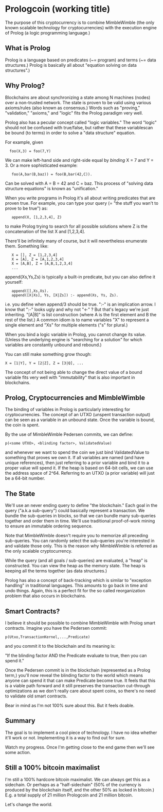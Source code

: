 # Prologcoin (working title)

The purpose of this cryptocurrency is to combine MimbleWimble (the
only known scalable technology for cryptocurrencies) with the
execution engine of Prolog (a logic programming language.)

## What is Prolog

Prolog is a language based on predicates (~= program) and terms (~=
data structures.) Prolog is basically all about "equation solving on
data structures".)

## Why Prolog?

Blockchains are about synchronizing a state among N machines (nodes)
over a non-trusted network. The state is proven to be valid using
various axioms/rules (also known as consensus.) Words such as
"proving," "validation," "axioms," and "logic" fits the Prolog
paradigm very well.

Prolog also has a pecular concept called "logic variables." The word
"logic" should not be confused with true/false, but rather that these
variablescan be bound (to terms) in order to solve a "data structure"
equation.

For example, given

```
  foo(X,3) = foo(7,Y)
```

We can make left-hand side and right-side equal by _binding_ X = 7 and
Y = 3. Or a more sophisticated example:

```
   foo(A,bar(B,baz)) = foo(B,bar(42,C)). 
```

Can be solved with A = B = 42 and C = baz. This process of "solving
data structure equations" is known as "unification."

When you write programs in Prolog it's all about writing predicates
that are proven true. For example, you can type your query (= "the
stuff you wan't to prove to be true") as:

```
   append(X, [1,2,3,4], Z)
```

to make Prolog trying to search for all possible solutions where Z is
the concatenation of the list X and [1,2,3,4].

There'll be infinitely many of course, but it will nevertheless
enumerate them. Something like:

```
   X = [], Z = [1,2,3,4]
   X = [A], Z = [A,1,2,3,4]
   X = [A,B], Z = [A,B,1,2,3,4]
   ...
```

append(Xs,Ys,Zs) is typically a built-in predicate, but you can also define
it yourself:

```
   append([],Xs,Xs).
   append([X|Xs], Ys, [X|Zs]) :- append(Xs, Ys, Zs).
```

i.e. you define when append/3 should be true. ":-" is an implication
arrow. I know that ":-" looks ugly and why not "<-" ? But that's
legacy we're just inheriting. "[A|B]" is list construction (where A is
the first element and B the rest of the list.) A common idiom is to
name variables "X" to represent a single element and "Xs" for multiple
elements ("s" for plural.)

When you bind a logic variable in Prolog, you cannot change its
value. (Unless the underlying engine is "searching for a solution" for
which variables are constantly unbound and rebound.)

You can still make something grow though:

```
X = [1|Y], Y = [2|Z], Z = [3|Q], ...
```

The concept of not being able to change the direct value of a bound
variable fits very well with "immutability" that is also
important in blockchains.

## Prolog, Cryptocurrencies and MimbleWimble

The binding of variables in Prolog is particularly interesting for
cryptocurrencies. The concept of an UTXO (unspent transaction output)
can be seen as a variable in an unbound state. Once the variable is
bound, the coin is spent.

By the use of MimbleWimble Pedersen commits, we can define:

```
p(<some UTXO>, <blinding factor>, ValidatedValue)
```

and whenever we want to spend the coin we just bind ValidatedValue to
something that proves we own it. If all variables are named (and have
unique references), then just referring to a prior variable and bind
it to a proper value will spend it. If the heap is based on 64-bit
cells, we can use the address space of 2^64. Referring to an UTXO (a
prior variable) will just be a 64-bit number.

## The State

We'll use an never ending query to define "the blockchain." Each goal
in the query ("a.k.a sub-query") could basically represent a
transaction. We bundle the sub-queries in blocks, so that we can
bundle many sub-queries together and order them in time. We'll use
traditional proof-of-work mining to ensure an immutable ordering
sequence.

Note that MimbleWimble doesn't require you to memorize all preceding
sub-queries. You can randomly select the sub-queries you're interested
in and validate those only. This is the reason why MimbleWimble is
referred as the only scalable cryptocurrency.

While the query (and all goals / sub-queries) are evaluated, a "heap"
is constructed. You can view the heap as the memory state. The heap is
keeping all the terms together (as data structures.)

Prolog has also a concept of back-tracking which is similar to
"exception handling" in traditional languages. This amounts to go back
in time and undo things. Again, this is a perfect fit for the so
called reorganization problem that also occurs in blockchains.

## Smart Contracts?

I believe it should be possible to combine MimbleWimble with Prolog
smart contracts. Imagine you have the Pedersen commit:

```
p(Utxo,TransactionKernel,...,Predicate)
```

and you commit it to the blockchain and its meaning is:

"If the blinding factor AND the Predicate evaluate to true, then you
can spend it."

Once the Pedersen commit is in the blockchain (represented as a Prolog
term,) you'll now reveal the blinding factor to the world which means
anyone can spend it that can make Predicate become true. It feels that
this is a viable path forward and it still preserves the transaction
cut-through optimizations as we don't really care about spent coins,
so there's no need to validate old smart contracts.

Bear in mind as I'm not 100% sure about this. But it feels doable.

## Summary

The goal is to implement a cool piece of technology. I have no idea
whether it'll work or not. Implementing it is a way to find out for
sure.

Watch my progress. Once I'm getting close to the end game then we'll
see some action.

## Still a 100% bitcoin maximalist

I'm still a 100% hardcore bitcoin maximalist. We can always get this
as a sidechain. Or perhaps as a "half-sidechain" (50% of the currency
is produced by the blockchain itself, and the other 50% as locked in
bitcoin.) E.g. a total supply of 21 million Prologcoin and 21 million
bitcoin.

Let's change the world.



